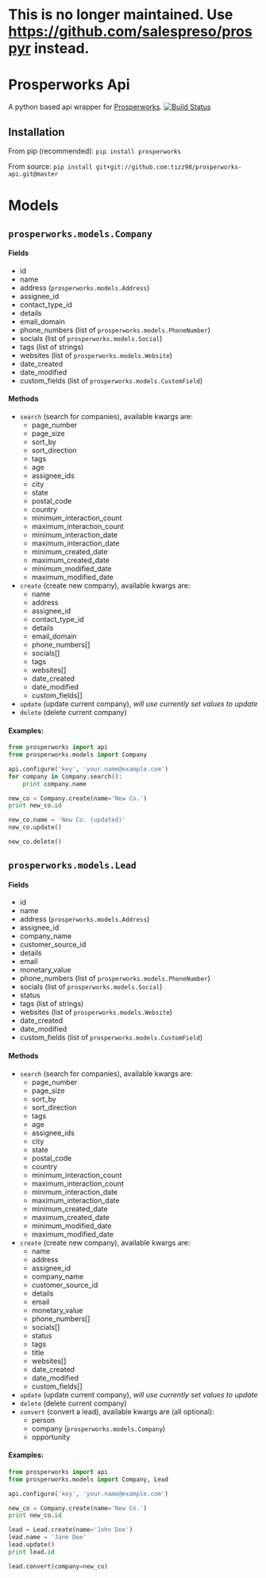 # This is no longer maintained. Use https://github.com/salespreso/prospyr instead.

# Prosperworks Api
A python based api wrapper for [Prosperworks](https://www.prosperworks.com/developer_api). [![Build Status](https://travis-ci.org/tizz98/prosperworks-api.svg)](https://travis-ci.org/tizz98/prosperworks-api)

## Installation
From pip (recommended): `pip install prosperworks`

From source: `pip install git+git://github.com:tizz98/prosperworks-api.git@master`

# Models
## `prosperworks.models.Company`
#### Fields
- id
- name
- address (`prosperworks.models.Address`)
- assignee_id
- contact_type_id
- details
- email_domain
- phone_numbers (list of `prosperworks.models.PhoneNumber`)
- socials (list of `prosperworks.models.Social`)
- tags (list of strings)
- websites (list of `prosperworks.models.Website`)
- date_created
- date_modified
- custom_fields (list of `prosperworks.models.CustomField`)

#### Methods
- `search` (search for companies), available kwargs are:
  - page_number
  - page_size
  - sort_by
  - sort_direction
  - tags
  - age
  - assignee_ids
  - city
  - state
  - postal_code
  - country
  - minimum_interaction_count
  - maximum_interaction_count
  - minimum_interaction_date
  - maximum_interaction_date
  - minimum_created_date
  - maximum_created_date
  - minimum_modified_date
  - maximum_modified_date
- `create` (create new company), available kwargs are:
  - name
  - address
  - assignee_id
  - contact_type_id
  - details
  - email_domain
  - phone_numbers[]
  - socials[]
  - tags
  - websites[]
  - date_created
  - date_modified
  - custom_fields[]
- `update` (update current company), _will use currently set values to update_
- `delete` (delete current company)


#### Examples:
```python
from prosperworks import api
from prosperworks.models import Company

api.configure('key', 'your.name@example.com')
for company in Company.search():
    print company.name

new_co = Company.create(name='New Co.')
print new_co.id

new_co.name = 'New Co. (updated)'
new_co.update()

new_co.delete()
```

## `prosperworks.models.Lead`
#### Fields
- id
- name
- address (`prosperworks.models.Address`)
- assignee_id
- company_name
- customer_source_id
- details
- email
- monetary_value
- phone_numbers (list of `prosperworks.models.PhoneNumber`)
- socials (list of `prosperworks.models.Social`)
- status
- tags (list of strings)
- websites (list of `prosperworks.models.Website`)
- date_created
- date_modified
- custom_fields (list of `prosperworks.models.CustomField`)

#### Methods
- `search` (search for companies), available kwargs are:
  - page_number
  - page_size
  - sort_by
  - sort_direction
  - tags
  - age
  - assignee_ids
  - city
  - state
  - postal_code
  - country
  - minimum_interaction_count
  - maximum_interaction_count
  - minimum_interaction_date
  - maximum_interaction_date
  - minimum_created_date
  - maximum_created_date
  - minimum_modified_date
  - maximum_modified_date
- `create` (create new company), available kwargs are:
  - name
  - address
  - assignee_id
  - company_name
  - customer_source_id
  - details
  - email
  - monetary_value
  - phone_numbers[]
  - socials[]
  - status
  - tags
  - title
  - websites[]
  - date_created
  - date_modified
  - custom_fields[]
- `update` (update current company), _will use currently set values to update_
- `delete` (delete current company)
- `convert` (convert a lead), available kwargs are (all optional):
  - person
  - company (`prosperworks.models.Company`)
  - opportunity


#### Examples:
```python
from prosperworks import api
from prosperworks.models import Company, Lead

api.configure('key', 'your.name@example.com')

new_co = Company.create(name='New Co.')
print new_co.id

lead = Lead.create(name='John Doe')
lead.name = 'Jane Doe'
lead.update()
print lead.id

lead.convert(company=new_co)
```
